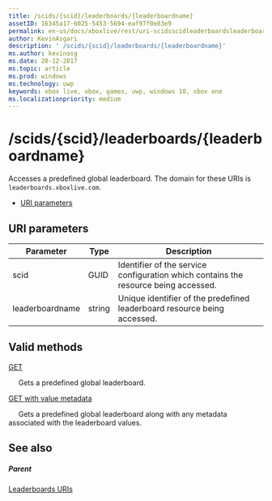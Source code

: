 ```yaml
---
title: /scids/{scid}/leaderboards/{leaderboardname}
assetID: 16345a17-6025-5453-5694-eaf97f0e83e9
permalink: en-us/docs/xboxlive/rest/uri-scidsscidleaderboardsleaderboardname.html
author: KevinAsgari
description: ' /scids/{scid}/leaderboards/{leaderboardname}'
ms.author: kevinasg
ms.date: 20-12-2017
ms.topic: article
ms.prod: windows
ms.technology: uwp
keywords: xbox live, xbox, games, uwp, windows 10, xbox one
ms.localizationpriority: medium
---
```



# /scids/{scid}/leaderboards/{leaderboardname}
Accesses a predefined global leaderboard. 
The domain for these URIs is `leaderboards.xboxlive.com`.
 
  * [URI parameters](#ID4EV)
 
<a id="ID4EV"></a>

 
## URI parameters
 
| Parameter| Type| Description| 
| --- | --- | --- | 
| scid| GUID| Identifier of the service configuration which contains the resource being accessed.| 
| leaderboardname| string| Unique identifier of the predefined leaderboard resource being accessed.| 
  
<a id="ID4E3B"></a>

 
## Valid methods

[GET](uri-scidsscidleaderboardsleaderboardnameget.md)

&nbsp;&nbsp;
&nbsp;&nbsp;Gets a predefined global leaderboard.


[GET with value metadata](uri-scidsscidleaderboardsleaderboardnamegetvaluemetadata.md)

&nbsp;&nbsp;
&nbsp;&nbsp;Gets a predefined global leaderboard along with any metadata associated with the leaderboard values.

 
<a id="ID4EJC"></a>

 
## See also
 
<a id="ID4ELC"></a>

 
##### Parent 

[Leaderboards URIs](atoc-reference-leaderboard.md)

   